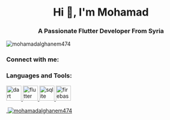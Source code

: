 <h1 align="center">Hi 👋, I'm Mohamad</h1>
<h3 align="center">A Passionate Flutter Developer From Syria</h3>

<p align="left"> <img src="https://komarev.com/ghpvc/?username=mohamadalghanem474&label=Profile%20views&color=0e75b6&style=flat" alt="mohamadalghanem474" /> </p>

<h3 align="left">Connect with me:</h3>
<p align="left">
</p>

<h3 align="left">Languages and Tools:</h3>
<p align="left"> <a href="https://dart.dev" target="_blank" rel="noreferrer"> <img src="https://www.vectorlogo.zone/logos/dartlang/dartlang-icon.svg" alt="dart" width="40" height="40"/> </a> <a href="https://flutter.dev" target="_blank" rel="noreferrer"> <img src="https://www.vectorlogo.zone/logos/flutterio/flutterio-icon.svg" alt="flutter" width="40" height="40"/> </a> <a href="https://www.sqlite.org/" target="_blank" rel="noreferrer"> <img src="https://www.vectorlogo.zone/logos/sqlite/sqlite-icon.svg" alt="sqlite" width="40" height="40"/> </a></a> <a href="https://firebase.google.com/" target="_blank" rel="noreferrer"> <img src="https://www.vectorlogo.zone/logos/firebase/firebase-icon.svg" alt="firebase" width="40" height="40"/> </p>

<p>&nbsp;<img align="center" src="https://github-readme-stats.vercel.app/api?username=mohamadalghanem474&show_icons=true&locale=en" alt="mohamadalghanem474" /></p>

